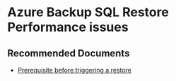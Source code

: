 <properties
                pageTitle="Azure Backup SQL Restore Performance issues"
                description="Azure Backup SQL Restore Performance issues"
                service="microsoft.recoveryservices"
                resource="vaults"
                authors="srinathvasireddy"
		ms.author="srinathv"
                displayOrder=""
                selfHelpType="generic"
                supportTopicIds="32605796"
                resourceTags=""
                productPesIds="15207"
                cloudEnvironments="public"
	articleId="baa17671-d090-4833-9ebd-0b8b80a6e2ea"
/>

# Azure Backup SQL Restore Performance issues

## **Recommended Documents**

* [Prerequisite before triggering a restore](https://docs.microsoft.com/azure/backup/backup-azure-sql-database#pre-requisite-before-triggering-a-restore)
